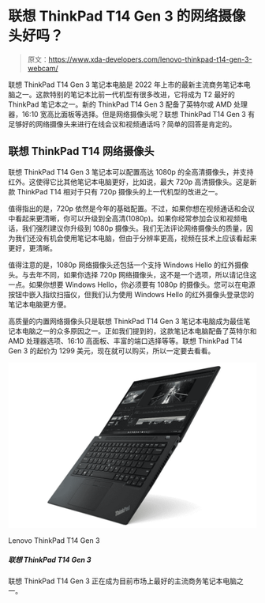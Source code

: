 # 联想 ThinkPad T14 Gen 3 的网络摄像头好吗？

> 原文：<https://www.xda-developers.com/lenovo-thinkpad-t14-gen-3-webcam/>

联想 ThinkPad T14 Gen 3 笔记本电脑是 2022 年上市的最新主流商务笔记本电脑之一。这款特别的笔记本比前一代机型有很多改进，它将成为 T2 最好的 ThinkPad 笔记本之一。新的 ThinkPad T14 Gen 3 配备了英特尔或 AMD 处理器，16:10 宽高比面板等选择。但是网络摄像头呢？联想 ThinkPad T14 Gen 3 有足够好的网络摄像头来进行在线会议和视频通话吗？简单的回答是肯定的。

## 联想 ThinkPad T14 网络摄像头

联想 ThinkPad T14 Gen 3 笔记本可以配置高达 1080p 的全高清摄像头，并支持红外。这使得它比其他笔记本电脑更好，比如说，最大 720p 高清摄像头。这是新款 ThinkPad T14 相对于只有 720p 摄像头的上一代机型的改进之一。

值得指出的是，720p 依然是今年的基础配置。不过，如果你想在视频通话和会议中看起来更清晰，你可以升级到全高清(1080p)。如果你经常参加会议和视频电话，我们强烈建议你升级到 1080p 摄像头。我们无法评论网络摄像头的质量，因为我们还没有机会使用笔记本电脑，但由于分辨率更高，视频在技术上应该看起来更好，更清晰。

值得注意的是，1080p 网络摄像头还包括一个支持 Windows Hello 的红外摄像头。与去年不同，如果你选择 720p 网络摄像头，这不是一个选项，所以请记住这一点。如果你想要 Windows Hello，你必须要有 1080p 的摄像头。您可以在电源按钮中嵌入指纹扫描仪，但我们认为使用 Windows Hello 的红外摄像头登录您的笔记本电脑更方便。

高质量的内置网络摄像头只是联想 ThinkPad T14 Gen 3 笔记本电脑成为最佳笔记本电脑之一的众多原因之一。正如我们提到的，这款笔记本电脑配备了英特尔和 AMD 处理器选项、16:10 高面板、丰富的端口选择等等。联想 ThinkPad T14 Gen 3 的起价为 1299 美元，现在就可以购买，所以一定要去看看。

 <picture>![The Lenovo ThinkPad T14 Gen 3 notebook comes with Intel's new 12th gen vPro or AMD's Ryzen 6000 PRO series processors.](img/2eb3ecb92bda771e86d8c2a32e9f6ffc.png)</picture> 

Lenovo ThinkPad T14 Gen 3

##### 联想 ThinkPad T14 Gen 3

联想 ThinkPad T14 Gen 3 正在成为目前市场上最好的主流商务笔记本电脑之一。